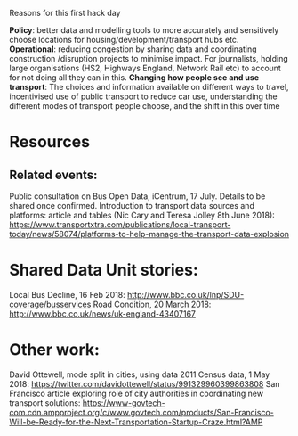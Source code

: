 Reasons for this first hack day

**Policy**: better data and modelling tools to more accurately and sensitively choose locations for housing/development/transport hubs etc.   
**Operational**: reducing congestion by sharing data and coordinating construction /disruption projects to minimise impact.  For journalists, holding large organisations (HS2, Highways England, Network Rail etc) to account for not doing all they can in this.
**Changing how people see and use transport**: 
The choices and information available on different ways to travel, incentivised use of public transport to reduce car use, understanding the different modes of transport people choose, and the shift in this over time 

# **Resources**
## Related events:
Public consultation on Bus Open Data, iCentrum, 17 July. Details to be shared once confirmed. 
Introduction to transport data sources and platforms: article and tables (Nic Cary and Teresa Jolley 8th June 2018): https://www.transportxtra.com/publications/local-transport-today/news/58074/platforms-to-help-manage-the-transport-data-explosion
# **Shared Data Unit stories:**
Local Bus Decline, 16 Feb 2018: http://www.bbc.co.uk/lnp/SDU-coverage/busservices
Road Condition, 20 March 2018: http://www.bbc.co.uk/news/uk-england-43407167   

# Other work:
David Ottewell, mode split in cities, using data 2011 Census data, 1 May 2018: https://twitter.com/davidottewell/status/991329960399863808
San Francisco article exploring role of city authorities in coordinating new transport solutions: https://www-govtech-com.cdn.ampproject.org/c/www.govtech.com/products/San-Francisco-Will-be-Ready-for-the-Next-Transportation-Startup-Craze.html?AMP
